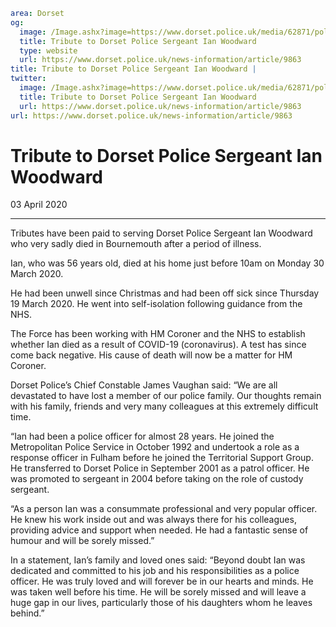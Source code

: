 ```yaml
area: Dorset
og:
  image: /Image.ashx?image=https://www.dorset.police.uk/media/62871/police-sergeant-ian-woodward.png&amp;amp;width=150
  title: Tribute to Dorset Police Sergeant Ian Woodward
  type: website
  url: https://www.dorset.police.uk/news-information/article/9863
title: Tribute to Dorset Police Sergeant Ian Woodward |
twitter:
  image: /Image.ashx?image=https://www.dorset.police.uk/media/62871/police-sergeant-ian-woodward.png&amp;amp;width=150
  title: Tribute to Dorset Police Sergeant Ian Woodward
  url: https://www.dorset.police.uk/news-information/article/9863
url: https://www.dorset.police.uk/news-information/article/9863
```

# Tribute to Dorset Police Sergeant Ian Woodward

03 April 2020

* * *

Tributes have been paid to serving Dorset Police Sergeant Ian Woodward who very sadly died in Bournemouth after a period of illness.

Ian, who was 56 years old, died at his home just before 10am on Monday 30 March 2020.

He had been unwell since Christmas and had been off sick since Thursday 19 March 2020. He went into self-isolation following guidance from the NHS.

The Force has been working with HM Coroner and the NHS to establish whether Ian died as a result of COVID-19 (coronavirus). A test has since come back negative. His cause of death will now be a matter for HM Coroner.

Dorset Police’s Chief Constable James Vaughan said: “We are all devastated to have lost a member of our police family. Our thoughts remain with his family, friends and very many colleagues at this extremely difficult time.

“Ian had been a police officer for almost 28 years. He joined the Metropolitan Police Service in October 1992 and undertook a role as a response officer in Fulham before he joined the Territorial Support Group. He transferred to Dorset Police in September 2001 as a patrol officer. He was promoted to sergeant in 2004 before taking on the role of custody sergeant.

“As a person Ian was a consummate professional and very popular officer. He knew his work inside out and was always there for his colleagues, providing advice and support when needed. He had a fantastic sense of humour and will be sorely missed.”

In a statement, Ian’s family and loved ones said: “Beyond doubt Ian was dedicated and committed to his job and his responsibilities as a police officer. He was truly loved and will forever be in our hearts and minds. He was taken well before his time. He will be sorely missed and will leave a huge gap in our lives, particularly those of his daughters whom he leaves behind.”
